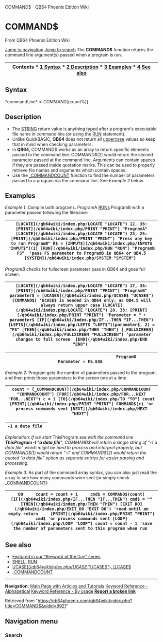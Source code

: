 


COMMAND$ - QB64 Phoenix Edition Wiki








# COMMAND$



From QB64 Phoenix Edition Wiki



[Jump to navigation](#mw-head)
[Jump to search](#searchInput)
The **COMMAND$** function returns the command line argument(s) passed when a program is run.


  






| Contents * [1 Syntax](#Syntax) * [2 Description](#Description) * [3 Examples](#Examples) * [4 See also](#See_also) |
| --- |


## Syntax


*commandLine$* = COMMAND$[(count%)]
  




## Description


* The [STRING](/qb64wiki/index.php/STRING "STRING") return value is anything typed after a program's executable file name in command line (or using the [RUN](/qb64wiki/index.php/RUN "RUN") statement).
* Unlike QuickBASIC, **QB64** does not return all [uppercase](/qb64wiki/index.php/UCASE$ "UCASE$") values so keep that in mind when checking parameters.
* In **QB64**, COMMAND$ works as an array to return specific elements passed to the command line. COMMAND$(2) would return the second parameter passed at the command line. Arguments can contain spaces if they are passed inside quotation marks. This can be used to properly retrieve file names and arguments which contain spaces.
* Use the [\_COMMANDCOUNT](/qb64wiki/index.php/COMMANDCOUNT "COMMANDCOUNT") function to find the number of parameters passed to a program via the command line. See *Example 2* below.


  




## Examples


*Example 1:* Compile both programs. ProgramA [RUNs](/qb64wiki/index.php/RUN "RUN") ProgramB with a parameter passed following the filename:





| ``` [LOCATE](/qb64wiki/index.php/LOCATE "LOCATE") 12, 36: [PRINT](/qb64wiki/index.php/PRINT "PRINT") "ProgramA"  [LOCATE](/qb64wiki/index.php/LOCATE "LOCATE") 23, 25: [PRINT](/qb64wiki/index.php/PRINT "PRINT") "Press any key to run ProgramB" K$ = [INPUT$](/qb64wiki/index.php/INPUT$ "INPUT$")(1) [RUN](/qb64wiki/index.php/RUN "RUN") "ProgramB FS"  'pass FS parameter to ProgramB in QB64 or QB4.5  [SYSTEM](/qb64wiki/index.php/SYSTEM "SYSTEM")  ``` |
| --- |


*ProgramB* checks for fullscreen parameter pass in QB64 and goes full screen.


| ``` [LOCATE](/qb64wiki/index.php/LOCATE "LOCATE") 17, 36: [PRINT](/qb64wiki/index.php/PRINT "PRINT") "ProgramB" parameter$ = [UCASE$](/qb64wiki/index.php/UCASE$ "UCASE$")(COMMAND$) 'UCASE$ is needed in QB64 only, as QB4.5 will always return upper case [LOCATE](/qb64wiki/index.php/LOCATE "LOCATE") 20, 33: [PRINT](/qb64wiki/index.php/PRINT "PRINT") "Parameter = " + parameter$ [IF](/qb64wiki/index.php/IF...THEN "IF...THEN") [LEFT$](/qb64wiki/index.php/LEFT$ "LEFT$")(parameter$, 2) = "FS" [THEN](/qb64wiki/index.php/THEN "THEN") [_FULLSCREEN](/qb64wiki/index.php/FULLSCREEN "FULLSCREEN") 'parameter changes to full screen  [END](/qb64wiki/index.php/END "END")  ``` |
| --- |




| ```                                     ProgramB                                     Parameter = FS.EXE  ``` |
| --- |


  

*Example 2:* Program gets the number of parameters passed to the program, and then prints those parameters to the screen one at a time.





| ``` count = [_COMMANDCOUNT](/qb64wiki/index.php/COMMANDCOUNT "COMMANDCOUNT") [FOR](/qb64wiki/index.php/FOR...NEXT "FOR...NEXT") c = 1 [TO](/qb64wiki/index.php/TO "TO") count     [PRINT](/qb64wiki/index.php/PRINT "PRINT") COMMAND$(c) 'or process commands sent [NEXT](/qb64wiki/index.php/NEXT "NEXT")  ``` |
| --- |




| ``` -1 a data file  ``` |
| --- |


*Explanation: If we start* ThisProgram.exe *with the command line **ThisProgram -l "a data file"**, COMMAND$ will return a single string of "-1 a data file" which might be hard to process and interpret properly, but COMMAND$(1) would return "-l" and COMMAND$(2) would return the quoted "a data file" option as separate entries for easier parsing and processing.*
  

*Example 3:* As part of the command array syntax, you can also just read the array to see how many commands were sent (or simply check [\_COMMANDCOUNT](/qb64wiki/index.php/COMMANDCOUNT "COMMANDCOUNT")):





| ``` DO     count = count + 1     cmd$ = COMMAND$(count)     [IF](/qb64wiki/index.php/IF...THEN "IF...THEN") cmd$ = "" [THEN](/qb64wiki/index.php/THEN "THEN") [EXIT DO](/qb64wiki/index.php/EXIT_DO "EXIT DO") 'read until an empty return     [PRINT](/qb64wiki/index.php/PRINT "PRINT") cmd$ 'or process commands sent [LOOP](/qb64wiki/index.php/LOOP "LOOP") count = count - 1 'save the number of parameters sent to this program when run  ``` |
| --- |


  




## See also


* [Featured in our "Keyword of the Day" series](https://qb64phoenix.com/forum/showthread.php?tid=1271)
* [SHELL](/qb64wiki/index.php/SHELL "SHELL"), [RUN](/qb64wiki/index.php/RUN "RUN")
* [UCASE$](/qb64wiki/index.php/UCASE$ "UCASE$"), [LCASE$](/qb64wiki/index.php/LCASE$ "LCASE$")
* [\_COMMANDCOUNT](/qb64wiki/index.php/COMMANDCOUNT "COMMANDCOUNT")


  






---


**Navigation:**
[Main Page with Articles and Tutorials](/qb64wiki/index.php/Main_Page "Main Page")
[Keyword Reference - Alphabetical](/qb64wiki/index.php/Keyword_Reference_-_Alphabetical "Keyword Reference - Alphabetical")
[Keyword Reference - By usage](/qb64wiki/index.php/Keyword_Reference_-_By_usage "Keyword Reference - By usage")
**[Report a broken link](https://qb64phoenix.com/forum/showthread.php?tid=2800)**  





Retrieved from "<https://qb64phoenix.com/qb64wiki/index.php?title=COMMAND$&oldid=8921>"




## Navigation menu








### Search





















